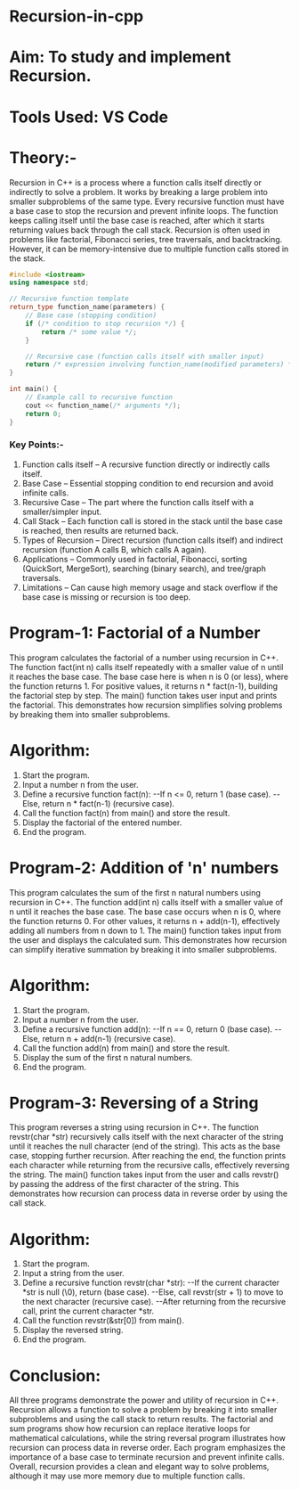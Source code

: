 # Recursion-in-cpp
# Aim: To study and implement Recursion.

# Tools Used: VS Code

# Theory:-
Recursion in C++ is a process where a function calls itself directly or indirectly to solve a problem. It works by breaking a large problem into smaller subproblems of the same type. Every recursive function must have a base case to stop the recursion and prevent infinite loops. The function keeps calling itself until the base case is reached, after which it starts returning values back through the call stack. Recursion is often used in problems like factorial, Fibonacci series, tree traversals, and backtracking. However, it can be memory-intensive due to multiple function calls stored in the stack.
```cpp
#include <iostream>
using namespace std;

// Recursive function template
return_type function_name(parameters) {
    // Base case (stopping condition)
    if (/* condition to stop recursion */) {
        return /* some value */;
    }

    // Recursive case (function calls itself with smaller input)
    return /* expression involving function_name(modified parameters) */;
}

int main() {
    // Example call to recursive function
    cout << function_name(/* arguments */);
    return 0;
}
```
### Key Points:-

1. Function calls itself – A recursive function directly or indirectly calls itself.
2. Base Case – Essential stopping condition to end recursion and avoid infinite calls.
3. Recursive Case – The part where the function calls itself with a smaller/simpler input.
4. Call Stack – Each function call is stored in the stack until the base case is reached, then results are returned back.
5. Types of Recursion – Direct recursion (function calls itself) and indirect recursion (function A calls B, which calls A again).
6. Applications – Commonly used in factorial, Fibonacci, sorting (QuickSort, MergeSort), searching (binary search), and tree/graph traversals.
7. Limitations – Can cause high memory usage and stack overflow if the base case is missing or recursion is too deep.


# Program-1: Factorial of a Number
This program calculates the factorial of a number using recursion in C++. The function fact(int n) calls itself repeatedly with a smaller value of n until it reaches the base case. The base case here is when n is 0 (or less), where the function returns 1. For positive values, it returns n * fact(n-1), building the factorial step by step. The main() function takes user input and prints the factorial. This demonstrates how recursion simplifies solving problems by breaking them into smaller subproblems.

# Algorithm:
1. Start the program.
2. Input a number n from the user.
3. Define a recursive function fact(n): --If n <= 0, return 1 (base case). --Else, return n * fact(n-1) (recursive case).
4. Call the function fact(n) from main() and store the result.
5. Display the factorial of the entered number.
6. End the program.


# Program-2: Addition of 'n' numbers
This program calculates the sum of the first n natural numbers using recursion in C++. The function add(int n) calls itself with a smaller value of n until it reaches the base case. The base case occurs when n is 0, where the function returns 0. For other values, it returns n + add(n-1), effectively adding all numbers from n down to 1. The main() function takes input from the user and displays the calculated sum. This demonstrates how recursion can simplify iterative summation by breaking it into smaller subproblems.

# Algorithm:
1. Start the program.
2. Input a number n from the user.
3. Define a recursive function add(n): --If n == 0, return 0 (base case). --Else, return n + add(n-1) (recursive case).
4. Call the function add(n) from main() and store the result.
5. Display the sum of the first n natural numbers.
6. End the program.


# Program-3: Reversing of a String
This program reverses a string using recursion in C++. The function revstr(char *str) recursively calls itself with the next character of the string until it reaches the null character (end of the string). This acts as the base case, stopping further recursion. After reaching the end, the function prints each character while returning from the recursive calls, effectively reversing the string. The main() function takes input from the user and calls revstr() by passing the address of the first character of the string. This demonstrates how recursion can process data in reverse order by using the call stack.

# Algorithm:
1. Start the program.
2. Input a string from the user.
3. Define a recursive function revstr(char *str): --If the current character *str is null (\0), return (base case). --Else, call revstr(str + 1) to move to the next character (recursive case). --After returning from the recursive call, print the current character *str.
4. Call the function revstr(&str[0]) from main().
5. Display the reversed string.
6. End the program.



# Conclusion:
All three programs demonstrate the power and utility of recursion in C++. Recursion allows a function to solve a problem by breaking it into smaller subproblems and using the call stack to return results. The factorial and sum programs show how recursion can replace iterative loops for mathematical calculations, while the string reversal program illustrates how recursion can process data in reverse order. Each program emphasizes the importance of a base case to terminate recursion and prevent infinite calls. Overall, recursion provides a clean and elegant way to solve problems, although it may use more memory due to multiple function calls.
